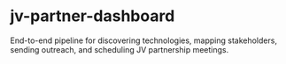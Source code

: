 # jv-partner-dashboard
End-to-end pipeline for discovering technologies, mapping stakeholders, sending outreach, and scheduling JV partnership meetings.
